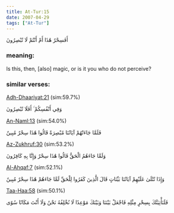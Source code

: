 ```yaml
---
title: At-Tur:15
date: 2007-04-29
tags: ["At-Tur"]
---
```

أَفَسِحْرٌ هَٰذَا أَمْ أَنْتُمْ لَا تُبْصِرُونَ
### meaning: 
Is this, then, [also] magic, or is it you who do not perceive?
### similar verses: 

[Adh-Dhaariyat:21](/51/21) (sim:59.7%)

وَفِي أَنْفُسِكُمْ ۚ أَفَلَا تُبْصِرُونَ

[An-Naml:13](/27/13) (sim:54.0%)

فَلَمَّا جَاءَتْهُمْ آيَاتُنَا مُبْصِرَةً قَالُوا هَٰذَا سِحْرٌ مُبِينٌ

[Az-Zukhruf:30](/43/30) (sim:53.2%)

وَلَمَّا جَاءَهُمُ الْحَقُّ قَالُوا هَٰذَا سِحْرٌ وَإِنَّا بِهِ كَافِرُونَ

[Al-Ahqaf:7](/46/7) (sim:52.1%)

وَإِذَا تُتْلَىٰ عَلَيْهِمْ آيَاتُنَا بَيِّنَاتٍ قَالَ الَّذِينَ كَفَرُوا لِلْحَقِّ لَمَّا جَاءَهُمْ هَٰذَا سِحْرٌ مُبِينٌ

[Taa-Haa:58](/20/58) (sim:50.1%)

فَلَنَأْتِيَنَّكَ بِسِحْرٍ مِثْلِهِ فَاجْعَلْ بَيْنَنَا وَبَيْنَكَ مَوْعِدًا لَا نُخْلِفُهُ نَحْنُ وَلَا أَنْتَ مَكَانًا سُوًى
